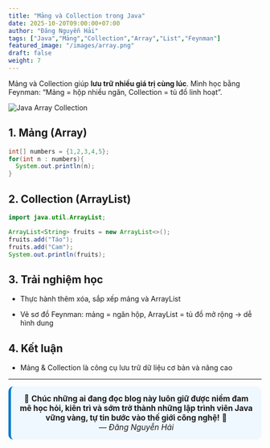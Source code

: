 ```yaml
---
title: "Mảng và Collection trong Java"
date: 2025-10-20T09:00:00+07:00
author: "Đăng Nguyễn Hải"
tags: ["Java","Mảng","Collection","Array","List","Feynman"]
featured_image: "/images/array.png"
draft: false
weight: 7
---
```


Mảng và Collection giúp **lưu trữ nhiều giá trị cùng lúc**. Mình học bằng Feynman: “Mảng = hộp nhiều ngăn, Collection = tủ đồ linh hoạt”.<!--more-->

![Java Array Collection](/dangcode-blog/images/a_c.jpeg)




## 1. Mảng (Array)

```java
int[] numbers = {1,2,3,4,5};
for(int n : numbers){
  System.out.println(n);
}
```

## 2. Collection (ArrayList)

```java
import java.util.ArrayList;

ArrayList<String> fruits = new ArrayList<>();
fruits.add("Táo");
fruits.add("Cam");
System.out.println(fruits);
```
## 3. Trải nghiệm học

- Thực hành thêm xóa, sắp xếp mảng và ArrayList

- Vẽ sơ đồ Feynman: mảng = ngăn hộp, ArrayList = tủ đồ mở rộng → dễ hình dung

## 4. Kết luận

- Mảng & Collection là công cụ lưu trữ dữ liệu cơ bản và nâng cao

---
<div style="text-align:center; background:#f0f8ff; border-left:5px solid #007acc; border-radius:10px; padding:15px; font-size:1.1em;">
🎯 <strong>Chúc những ai đang đọc blog này luôn giữ được niềm đam mê học hỏi, kiên trì và sớm trở thành những lập trình viên Java vững vàng, tự tin bước vào thế giới công nghệ!</strong> 🚀  
<br><em>— Đăng Nguyễn Hải</em>
</div>